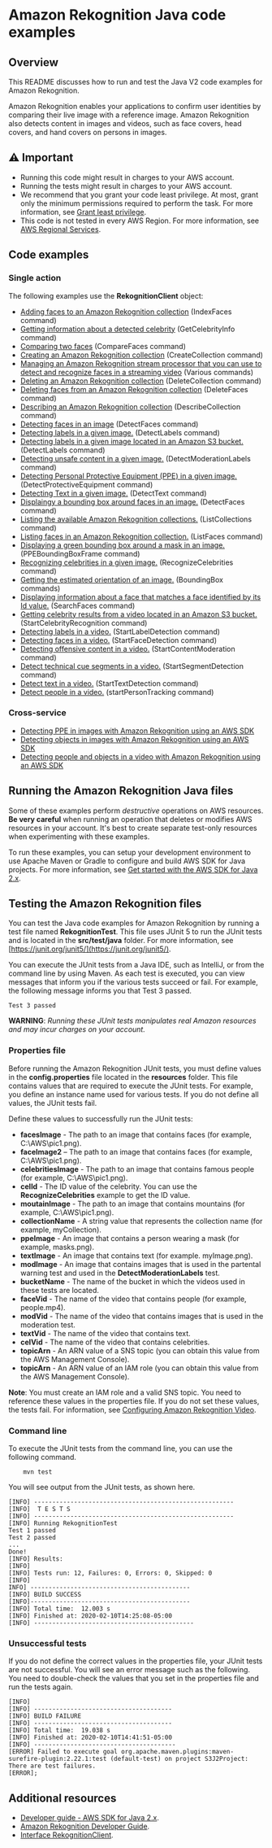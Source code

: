 # Amazon Rekognition Java code examples

## Overview
This README discusses how to run and test the Java V2 code examples for Amazon Rekognition.

Amazon Rekognition enables your applications to confirm user identities by comparing their live image with a reference image. Amazon Rekognition also detects content in images and videos, such as face covers, head covers, and hand covers on persons in images.

## ⚠️ Important
* Running this code might result in charges to your AWS account. 
* Running the tests might result in charges to your AWS account.
*  We recommend that you grant your code least privilege. At most, grant only the minimum permissions required to perform the task. For more information, see [Grant least privilege](https://docs.aws.amazon.com/IAM/latest/UserGuide/best-practices.html#grant-least-privilege). 
* This code is not tested in every AWS Region. For more information, see [AWS Regional Services](https://aws.amazon.com/about-aws/global-infrastructure/regional-product-services).

## Code examples

### Single action

The following examples use the **RekognitionClient** object:

- [Adding faces to an Amazon Rekognition collection](https://github.com/awsdocs/aws-doc-sdk-examples/blob/main/javav2/example_code/rekognition/src/main/java/com/example/rekognition/AddFacesToCollection.java) (IndexFaces command)
- [Getting information about a detected celebrity](https://github.com/awsdocs/aws-doc-sdk-examples/blob/main/javav2/example_code/rekognition/src/main/java/com/example/rekognition/CelebrityInfo.java) (GetCelebrityInfo command)
- [Comparing two faces](https://github.com/awsdocs/aws-doc-sdk-examples/blob/main/javav2/example_code/rekognition/src/main/java/com/example/rekognition/CompareFaces.java) (CompareFaces command)
- [Creating an Amazon Rekognition collection](https://github.com/awsdocs/aws-doc-sdk-examples/blob/main/javav2/example_code/rekognition/src/main/java/com/example/rekognition/CreateCollection.java) (CreateCollection command)
- [Managing an Amazon Rekognition stream processor that you can use to detect and recognize faces in a streaming video](https://github.com/awsdocs/aws-doc-sdk-examples/blob/main/javav2/example_code/rekognition/src/main/java/com/example/rekognition/CreateStreamProcessor.java) (Various commands)
- [Deleting an Amazon Rekognition collection](https://github.com/awsdocs/aws-doc-sdk-examples/blob/main/javav2/example_code/rekognition/src/main/java/com/example/rekognition/DeleteCollection.java) (DeleteCollection command)
- [Deleting faces from an Amazon Rekognition collection](https://github.com/awsdocs/aws-doc-sdk-examples/blob/main/javav2/example_code/rekognition/src/main/java/com/example/rekognition/DeleteFacesFromCollection.java) (DeleteFaces command)
- [Describing an Amazon Rekognition collection](https://github.com/awsdocs/aws-doc-sdk-examples/blob/main/javav2/example_code/rekognition/src/main/java/com/example/rekognition/DescribeCollection.java) (DescribeCollection command)
- [Detecting faces in an image](https://github.com/awsdocs/aws-doc-sdk-examples/blob/main/javav2/example_code/rekognition/src/main/java/com/example/rekognition/DetectFaces.java) (DetectFaces command)
- [Detecting labels in a given image.](https://github.com/awsdocs/aws-doc-sdk-examples/blob/main/javav2/example_code/rekognition/src/main/java/com/example/rekognition/DetectLabels.java) (DetectLabels command)
- [Detecting labels in a given image located in an Amazon S3 bucket.](https://github.com/awsdocs/aws-doc-sdk-examples/blob/main/javav2/example_code/rekognition/src/main/java/com/example/rekognition/DetectLabelsS3.java) (DetectLabels command)
- [Detecting unsafe content in a given image.](https://github.com/awsdocs/aws-doc-sdk-examples/blob/main/javav2/example_code/rekognition/src/main/java/com/example/rekognition/DetectModerationLabels.java) (DetectModerationLabels command)
- [Detecting Personal Protective Equipment (PPE) in a given image.](https://github.com/awsdocs/aws-doc-sdk-examples/blob/main/javav2/example_code/rekognition/src/main/java/com/example/rekognition/DetectPPE.java) (DetectProtectiveEquipment command)
- [Detecting Text in a given image.](https://github.com/awsdocs/aws-doc-sdk-examples/blob/main/javav2/example_code/rekognition/src/main/java/com/example/rekognition/DetectText.java) (DetectText command)
- [Displaingy a bounding box around faces in an image.](https://github.com/awsdocs/aws-doc-sdk-examples/blob/main/javav2/example_code/rekognition/src/main/java/com/example/rekognition/DisplayFacesFrame.java) (DetectFaces command)
- [Listing the available Amazon Rekognition collections.](https://github.com/awsdocs/aws-doc-sdk-examples/blob/main/javav2/example_code/rekognition/src/main/java/com/example/rekognition/ListCollections.java) (ListCollections command)
- [Listing faces in an Amazon Rekognition collection.](https://github.com/awsdocs/aws-doc-sdk-examples/blob/main/javav2/example_code/rekognition/src/main/java/com/example/rekognition/ListFacesInCollection.java) (ListFaces command)
- [Displaying a green bounding box around a mask in an image.](https://github.com/awsdocs/aws-doc-sdk-examples/blob/main/javav2/example_code/rekognition/src/main/java/com/example/rekognition/PPEBoundingBoxFrame.java) (PPEBoundingBoxFrame command)
- [Recognizing celebrities in a given image.](https://github.com/awsdocs/aws-doc-sdk-examples/blob/main/javav2/example_code/rekognition/src/main/java/com/example/rekognition/RecognizeCelebrities.java) (RecognizeCelebrities command)
- [Getting the estimated orientation of an image.](https://github.com/awsdocs/aws-doc-sdk-examples/blob/main/javav2/example_code/rekognition/src/main/java/com/example/rekognition/RotateImage.java) (BoundingBox commands)
- [Displaying information about a face that matches a face identified by its Id value.](https://github.com/awsdocs/aws-doc-sdk-examples/blob/main/javav2/example_code/rekognition/src/main/java/com/example/rekognition/SearchFaceMatchingIdCollection.java) (SearchFaces command)
- [Getting celebrity results from a video located in an Amazon S3 bucket.](https://github.com/awsdocs/aws-doc-sdk-examples/blob/main/javav2/example_code/rekognition/src/main/java/com/example/rekognition/VideoCelebrityDetection.java) (StartCelebrityRecognition command)
- [Detecting labels in a video.](https://github.com/awsdocs/aws-doc-sdk-examples/blob/main/javav2/example_code/rekognition/src/main/java/com/example/rekognition/VideoDetect.java) (StartLabelDetection command)
- [Detecting faces in a video.](https://github.com/awsdocs/aws-doc-sdk-examples/blob/main/javav2/example_code/rekognition/src/main/java/com/example/rekognition/VideoDetectFaces.java) (StartFaceDetection command)
- [Detecting offensive content in a video.](https://github.com/awsdocs/aws-doc-sdk-examples/blob/main/javav2/example_code/rekognition/src/main/java/com/example/rekognition/VideoDetectInappropriate.java) (StartContentModeration command)
- [Detect technical cue segments in a video.](https://github.com/awsdocs/aws-doc-sdk-examples/blob/main/javav2/example_code/rekognition/src/main/java/com/example/rekognition/VideoDetectSegment.java) (StartSegmentDetection command)
- [Detect text in a video.](https://github.com/awsdocs/aws-doc-sdk-examples/blob/main/javav2/example_code/rekognition/src/main/java/com/example/rekognition/VideoDetectText.java) (StartTextDetection command)
- [Detect people in a video.](https://github.com/awsdocs/aws-doc-sdk-examples/blob/main/javav2/example_code/rekognition/src/main/java/com/example/rekognition/VideoPersonDetection.java) (startPersonTracking command)

### Cross-service

- [Detecting PPE in images with Amazon Rekognition using an AWS SDK](https://github.com/awsdocs/aws-doc-sdk-examples/tree/main/javav2/usecases/creating_lambda_ppe) 
- [Detecting objects in images with Amazon Rekognition using an AWS SDK](https://github.com/awsdocs/aws-doc-sdk-examples/tree/main/javav2/usecases/creating_photo_analyzer_app) 
- [Detecting people and objects in a video with Amazon Rekognition using an AWS SDK](https://github.com/awsdocs/aws-doc-sdk-examples/tree/main/javav2/usecases/video_analyzer_application) 

## Running the Amazon Rekognition Java files

Some of these examples perform *destructive* operations on AWS resources. **Be very careful** when running an operation that deletes or modifies AWS resources in your account. It's best to create separate test-only resources when experimenting with these examples.

To run these examples, you can setup your development environment to use Apache Maven or Gradle to configure and build AWS SDK for Java projects. For more information, 
see [Get started with the AWS SDK for Java 2.x](https://docs.aws.amazon.com/sdk-for-java/latest/developer-guide/get-started.html).


 ## Testing the Amazon Rekognition files

You can test the Java code examples for Amazon Rekognition by running a test file named **RekognitionTest**. This file uses JUnit 5 to run the JUnit tests and is located in the **src/test/java** folder. For more information, see [https://junit.org/junit5/](https://junit.org/junit5/).

You can execute the JUnit tests from a Java IDE, such as IntelliJ, or from the command line by using Maven. As each test is executed, you can view messages that inform you if the various tests succeed or fail. For example, the following message informs you that Test 3 passed.

	Test 3 passed

**WARNING**: _Running these JUnit tests manipulates real Amazon resources and may incur charges on your account._

 ### Properties file
Before running the Amazon Rekognition JUnit tests, you must define values in the **config.properties** file located in the **resources** folder. This file contains values that are required to execute the JUnit tests. For example, you define an instance name used for various tests. If you do not define all values, the JUnit tests fail.

Define these values to successfully run the JUnit tests:

- **facesImage** - The path to an image that contains faces (for example, C:\AWS\pic1.png).   
- **faceImage2** – The path to an image that contains faces (for example, C:\AWS\pic1.png).   
- **celebritiesImage** - The path to an image that contains famous people (for example, C:\AWS\pic1.png).
- **celId** - The ID value of the celebrity. You can use the **RecognizeCelebrities** example to get the ID value.
- **moutainImage** - The path to an image that contains mountains (for example, C:\AWS\pic1.png).
- **collectionName** - A string value that represents the collection name (for example, myCollection).
- **ppeImage** - An image that contains a person wearing a mask (for example, masks.png). 
- **textImage** - An image that contains text (for example. myImage.png). 
- **modImage** - An image that contains images that is used in the partental warning test and used in the **DetectModerationLabels** test.
- **bucketName** - The name of the bucket in which the videos used in these tests are located.
- **faceVid** - The name of the video that contains people (for example, people.mp4).
- **modVid** - The name of the video that contains images that is used in the moderation test.
- **textVid** - The name of the video that contains text.
- **celVid** - The name of the video that contains celebrities.
- **topicArn** - An ARN value of a SNS topic (you can obtain this value from the AWS Management Console).
- **topicArn** - An ARN value of an IAM role (you can obtain this value from the AWS Management Console).

**Note**: You must create an IAM role and a valid SNS topic. You need to reference these values in the properties file. If you do not set these values, the tests fail. For information, see [Configuring Amazon Rekognition Video](https://docs.aws.amazon.com/rekognition/latest/dg/api-video-roles.html).

### Command line
To execute the JUnit tests from the command line, you can use the following command.

		mvn test

You will see output from the JUnit tests, as shown here.

	[INFO] -------------------------------------------------------
	[INFO]  T E S T S
	[INFO] -------------------------------------------------------
	[INFO] Running RekognitionTest
	Test 1 passed
	Test 2 passed
	...
	Done!
	[INFO] Results:
	[INFO]
	[INFO] Tests run: 12, Failures: 0, Errors: 0, Skipped: 0
	[INFO]
	INFO] --------------------------------------------
	[INFO] BUILD SUCCESS
	[INFO]--------------------------------------------
	[INFO] Total time:  12.003 s
	[INFO] Finished at: 2020-02-10T14:25:08-05:00
	[INFO] --------------------------------------------

### Unsuccessful tests

If you do not define the correct values in the properties file, your JUnit tests are not successful. You will see an error message such as the following. You need to double-check the values that you set in the properties file and run the tests again.

	[INFO]
	[INFO] --------------------------------------
	[INFO] BUILD FAILURE
	[INFO] --------------------------------------
	[INFO] Total time:  19.038 s
	[INFO] Finished at: 2020-02-10T14:41:51-05:00
	[INFO] ---------------------------------------
	[ERROR] Failed to execute goal org.apache.maven.plugins:maven-surefire-plugin:2.22.1:test (default-test) on project S3J2Project:  There are test failures.
	[ERROR];
	
	
## Additional resources
* [Developer guide - AWS SDK for Java 2.x](https://docs.aws.amazon.com/sdk-for-java/latest/developer-guide/get-started.html).
* [Amazon Rekognition Developer Guide](https://docs.aws.amazon.com/rekognition/latest/dg/what-is.html).
* [Interface RekognitionClient](https://sdk.amazonaws.com/java/api/latest/software/amazon/awssdk/services/rekognition/RekognitionClient.html).	

